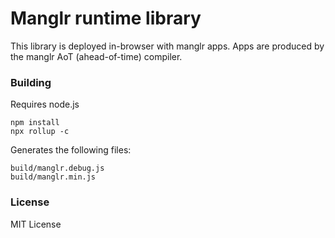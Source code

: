 # Manglr runtime library

This library is deployed in-browser with manglr apps.
Apps are produced by the manglr AoT (ahead-of-time) compiler.

### Building

Requires node.js

```
npm install
npx rollup -c
```

Generates the following files:

```
build/manglr.debug.js
build/manglr.min.js
```

### License

MIT License
